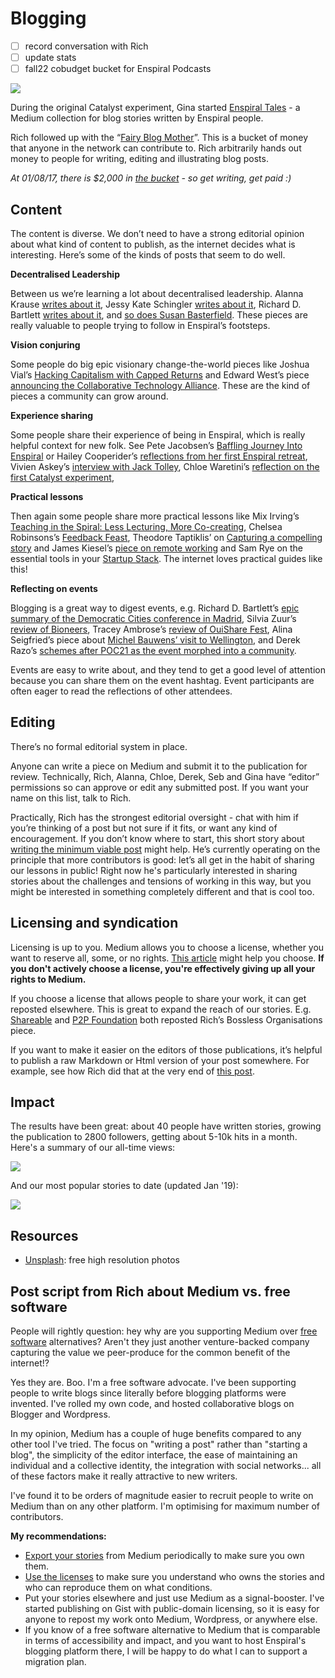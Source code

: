# Blogging

- [ ] record conversation with Rich
- [ ] update stats
- [ ] fall22 cobudget bucket for Enspiral Podcasts

![](https://i.imgur.com/ZZO5vsM.png)

During the original Catalyst experiment, Gina started [Enspiral Tales](https://medium.com/enspiral-tales) - a Medium collection for blog stories written by Enspiral people.

Rich followed up with the “[Fairy Blog Mother](https://www.loomio.org/d/HMEnwIYz/greetings-from-the-fairy-blog-mother)”. This is a bucket of money that anyone in the network can contribute to. Rich arbitrarily hands out money to people for writing, editing and illustrating blog posts.

_At 01/08/17, there is $2,000 in_ [_the bucket_](http://cobudget.co/#/buckets/1483) _- so get writing, get paid :\)_

## Content

The content is diverse. We don’t need to have a strong editorial opinion about what kind of content to publish, as the internet decides what is interesting. Here’s some of the kinds of posts that seem to do well.

**Decentralised Leadership**

Between us we’re learning a lot about decentralised leadership. Alanna Krause [writes about it](https://medium.com/enspiral-tales/no-boss-does-not-mean-no-leadership-c4c97c660252#.7cy8qy6hl), Jessy Kate Schingler [writes about it](https://medium.com/enspiral-tales/transitioning-your-team-to-collaborative-governance-9c77e26f6bbf#.a0iri8vfv), Richard D. Bartlett [writes about it](https://medium.com/enspiral-tales/bootstrapping-a-bossless-organisation-in-3-easy-steps-afc653e8f5e6#.45fai8coj), and [so does Susan Basterfield](https://medium.com/enspiral-tales/emerging-into-teal-through-working-out-loud-adc28e5867d6#.2gwq1w6yj). These pieces are really valuable to people trying to follow in Enspiral’s footsteps.

**Vision conjuring**

Some people do big epic visionary change-the-world pieces like Joshua Vial’s [Hacking Capitalism with Capped Returns](https://medium.com/enspiral-tales/hacking-capitalism-with-capped-returns-851937854a9e#.6qwthynxg) and Edward West’s piece [announcing the Collaborative Technology Alliance](https://medium.com/enspiral-tales/doing-more-together-together-seeding-a-collaborative-technology-alliance-82243ea30d41#.6t5n8aan0). These are the kind of pieces a community can grow around.

**Experience sharing**

Some people share their experience of being in Enspiral, which is really helpful context for new folk. See Pete Jacobsen’s [Baffling Journey Into Enspiral](https://medium.com/enspiral-tales/a-baffling-journey-into-enspiral-f3cead054c8e#.h4xg4rr69) or Hailey Cooperider’s [reflections from her first Enspiral retreat](https://medium.com/enspiral-tales/getting-to-know-enspiral-f3de9d3bb7d1#.5ynh9oqpf), Vivien Askey’s [interview with Jack Tolley](https://medium.com/enspiral-tales/jack-tolley-on-clarity-d1b6324240#.cmpfhtaof), Chloe Waretini’s [reflection on the first Catalyst experiment](https://medium.com/enspiral-tales/enspiral-catalyst-f322774ec75c#.ifvg7ragj),

**Practical lessons**

Then again some people share more practical lessons like Mix Irving’s [Teaching in the Spiral: Less Lecturing, More Co-creating](https://medium.com/enspiral-tales/teaching-in-the-spiral-less-lecturing-more-co-creation-b56dba71a8c4#.q1jmpc2r7), Chelsea Robinsons’s [Feedback Feast](https://medium.com/enspiral-tales/feedback-feast-the-meal-you-ll-digest-for-a-year-67510cfc501b#.f7252k8i0), Theodore Taptiklis’ on [Capturing a compelling story](https://medium.com/enspiral-tales/a-new-cultural-tech-8a5a092035af#.pp7uv6qdm) and James Kiesel’s [piece on remote working](https://medium.com/enspiral-tales/building-a-better-nomad-things-i-learned-working-on-the-road-e9367bd9d55b#.hx6m3o4lz) and Sam Rye on the essential tools in your [Startup Stack](https://medium.com/enspiral-tales/my-startup-stack-865da79b9adb#.m2c9qh866). The internet loves practical guides like this!

**Reflecting on events**

Blogging is a great way to digest events, e.g. Richard D. Bartlett’s [epic summary of the Democratic Cities conference in Madrid](https://medium.com/enspiral-tales/commons-technology-and-the-right-to-a-democratic-city-9dce13043f5b#.8x8e3csnm), Silvia Zuur’s [review of Bioneers](https://medium.com/enspiral-tales/bioneers-da7d47638dde#.qgjo8h5we), Tracey Ambrose’s [review of OuiShare Fest](https://medium.com/enspiral-tales/how-a-conference-i-thought-irrelevant-became-a-compass-for-my-future-a8afd5b609e3#.l2hf00bjz), Alina Seigfried’s piece about [Michel Bauwens’ visit to Wellington](https://medium.com/enspiral-tales/rise-of-the-commons-fundamentals-of-p2p-economies-f737e6d8adfc#.e9phr3pbq), and Derek Razo’s [schemes after POC21 as the event morphed into a community](https://medium.com/enspiral-tales/beyond-poc21-from-a-moment-to-a-movement-46ae0177276c#.cu5jz138y).

Events are easy to write about, and they tend to get a good level of attention because you can share them on the event hashtag. Event participants are often eager to read the reflections of other attendees.

## Editing

There’s no formal editorial system in place.

Anyone can write a piece on Medium and submit it to the publication for review. Technically, Rich, Alanna, Chloe, Derek, Seb and Gina have “editor” permissions so can approve or edit any submitted post. If you want your name on this list, talk to Rich.

Practically, Rich has the strongest editorial oversight - chat with him if you’re thinking of a post but not sure if it fits, or want any kind of encouragement. If you don’t know where to start, this short story about [writing the minimum viable post](https://medium.com/@richdecibels/rich-s-general-theory-of-blogging-aa2cb502fbc#.jihqiqa33) might help. He’s currently operating on the principle that more contributors is good: let’s all get in the habit of sharing our lessons in public! Right now he's particularly interested in sharing stories about the challenges and tensions of working in this way, but you might be interested in something completely different and that is cool too.

## Licensing and syndication

Licensing is up to you. Medium allows you to choose a license, whether you want to reserve all, some, or no rights. [This article](https://medium.com/@Medium/licensing-your-work-on-medium-517fa7096e62#.8i5wxkbd7) might help you choose. **If you don't actively choose a license, you're effectively giving up all your rights to Medium.**

If you choose a license that allows people to share your work, it can get reposted elsewhere. This is great to expand the reach of our stories. E.g. [Shareable](http://www.shareable.net/blog/how-to-bootstrap-a-bossless-organization-in-3-easy-steps) and [P2P Foundation](https://blog.p2pfoundation.net/how-to-bootstrap-a-bossless-organization-in-3-easy-steps/2016/06/12) both reposted Rich’s Bossless Organisations piece.

If you want to make it easier on the editors of those publications, it’s helpful to publish a raw Markdown or Html version of your post somewhere. For example, see how Rich did that at the very end of [this post](https://medium.com/@richdecibels/occupiers-from-tunisia-spain-new-zealand-taiwan-and-france-compare-notes-5c6cc6d3afd3#.5ufyt410n).

## Impact

The results have been great: about 40 people have written stories, growing the publication to 2800 followers, getting about 5-10k hits in a month. Here's a summary of our all-time views:

![](https://i.imgur.com/u1dpv3D.png)

And our most popular stories to date \(updated Jan '19\):

![](https://i.imgur.com/tJUTTUS.png)

## Resources

* [Unsplash](https://unsplash.com/): free high resolution photos

## Post script from Rich about Medium vs. free software

People will rightly question: hey why are you supporting Medium over [free software](https://www.gnu.org/philosophy/free-sw.en.html) alternatives? Aren't they just another venture-backed company capturing the value we peer-produce for the common benefit of the internet!?

Yes they are. Boo. I'm a free software advocate. I've been supporting people to write blogs since literally before blogging platforms were invented. I've rolled my own code, and hosted collaborative blogs on Blogger and Wordpress.

In my opinion, Medium has a couple of huge benefits compared to any other tool I've tried. The focus on "writing a post" rather than "starting a blog", the simplicity of the editor interface, the ease of maintaining an individual and a collective identity, the integration with social networks... all of these factors make it really attractive to new writers.

I've found it to be orders of magnitude easier to recruit people to write on Medium than on any other platform. I'm optimising for maximum number of contributors.

**My recommendations:**

* [Export your stories](https://help.medium.com/hc/en-us/articles/214043918-Export-content-from-Medium) from Medium periodically to make sure you own them. 
* [Use the licenses](https://medium.com/@Medium/licensing-your-work-on-medium-517fa7096e62#.5jtprii94) to make sure you understand who owns the stories and who can reproduce them on what conditions.
* Put your stories elsewhere and just use Medium as a signal-booster. I've started publishing on Gist with public-domain licensing, so it is easy for anyone to repost my work onto Medium, Wordpress, or anywhere else.
* If you know of a free software alternative to Medium that is comparable in terms of accessibility and impact, and you want to host Enspiral's blogging platform there, I will be happy to do what I can to support a migration plan.

